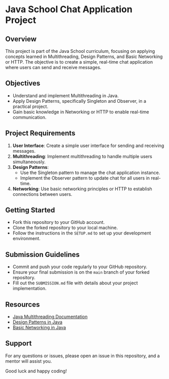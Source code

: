 # Java School Chat Application Project

## Overview
This project is part of the Java School curriculum, focusing on applying concepts learned in Multithreading, Design Patterns, and Basic Networking or HTTP. The objective is to create a simple, real-time chat application where users can send and receive messages.

## Objectives
- Understand and implement Multithreading in Java.
- Apply Design Patterns, specifically Singleton and Observer, in a practical project.
- Gain basic knowledge in Networking or HTTP to enable real-time communication.

## Project Requirements
1. **User Interface**: Create a simple user interface for sending and receiving messages.
2. **Multithreading**: Implement multithreading to handle multiple users simultaneously.
3. **Design Patterns**:
    - Use the Singleton pattern to manage the chat application instance.
    - Implement the Observer pattern to update chat for all users in real-time.
4. **Networking**: Use basic networking principles or HTTP to establish connections between users.

## Getting Started
- Fork this repository to your GitHub account.
- Clone the forked repository to your local machine.
- Follow the instructions in the `SETUP.md` to set up your development environment.

## Submission Guidelines
- Commit and push your code regularly to your GitHub repository.
- Ensure your final submission is on the `main` branch of your forked repository.
- Fill out the `SUBMISSION.md` file with details about your project implementation.

## Resources
- [Java Multithreading Documentation](https://docs.oracle.com/javase/tutorial/essential/concurrency/)
- [Design Patterns in Java](https://www.baeldung.com/java-design-patterns)
- [Basic Networking in Java](https://www.geeksforgeeks.org/socket-programming-in-java/)

## Support
For any questions or issues, please open an issue in this repository, and a mentor will assist you.

Good luck and happy coding!
